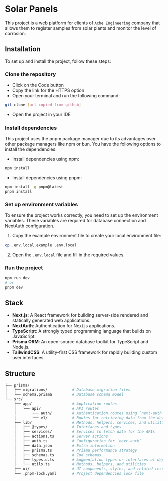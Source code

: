 # Solar Panels

This project is a web platform for clients of `Ache Engineering` company that allows them to register samples from solar plants and monitor the level of corrosion.

## Installation

To set up and install the project, follow these steps:

### Clone the repository

- Click on the Code button
- Copy the link for the HTTPS option
- Open your terminal and run the following command:

```bash
git clone [url-copied-from-github]
```

- Open the project in your IDE

### Install dependencies

This project uses the pnpm package manager due to its advantages over other package managers like npm or bun. You have the following options to install the dependencies:

- Install dependencies using npm:

```bash
npm install
```

- Install dependencies using pnpm:

```bash
npm install -g pnpm@latest
pnpm install
```

### Set up environment variables

To ensure the project works correctly, you need to set up the environment variables. These variables are required for database connection and NextAuth configuration.

1. Copy the example environment file to create your local environment file:

```bash
cp .env.local.example .env.local
```

2. Open the `.env.local` file and fill in the required values.

### Run the project

```bash
npm run dev
# or
pnpm dev
```

## Stack

- **Next.js**: A React framework for building server-side rendered and statically generated web applications.
- **NextAuth**: Authentication for Next.js applications.
- **TypeScript**: A strongly typed programming language that builds on JavaScript.
- **Prisma ORM**: An open-source database toolkit for TypeScript and Node.js.
- **TailwindCSS**: A utility-first CSS framework for rapidly building custom user interfaces.

## Structure

```sh
├── prisma/
│   ├── migrations/           # Database migration files
│   └── schema.prisma         # Database schema model
└── src/
    ├── app/                  # Application routes
    │   └── api/              # API routes
    │       ├── auth/         # Authentication routes using `next-auth`
    │       └── v1/           # Routes for retrieving data from the database
    ├── lib/                  # Methods, helpers, services, and utilities
    │   ├── @types/           # Interfaces and types
    │   ├── services/         # Services to fetch data for the APIs
    │   ├── actions.ts        # Server actions
    │   ├── auth.ts           # Configuration for `next-auth`
    │   ├── data.json         # Extra information
    │   ├── prisma.ts         # Prisma performance strategy
    │   ├── schemas.ts        # Zod schemas
    │   ├── types.d.ts        # Augmentation types or interfaces of dependencies
    │   └── utils.ts          # Methods, helpers, and utilities
    ├── ui/                   # UI components, styles, and related resources
    └── .pnpm-lock.yaml       # Project dependencies lock file
```

